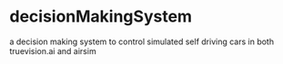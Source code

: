 # decisionMakingSystem
a decision making system to control simulated self driving cars in both truevision.ai and airsim

